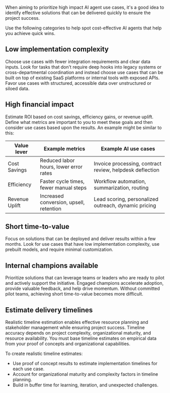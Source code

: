 When aiming to prioritize high impact AI agent use cases, it's a good
idea to identify effective solutions that can be delivered quickly to
ensure the project success.

Use the following categories to help spot cost-effective AI agents that
help you achieve quick wins.

## Low implementation complexity

Choose use cases with fewer integration requirements and clear data
inputs. Look for tasks that don't require deep hooks into legacy systems
or cross-departmental coordination and instead choose use cases that can
be built on top of existing SaaS platforms or internal tools with
exposed APIs. Favor use cases with structured, accessible data over
unstructured or siloed data.

## High financial impact

Estimate ROI based on cost savings, efficiency gains, or revenue uplift.
Define what metrics are important to you to meet these goals and then
consider use cases based upon the results. An example might be similar
to this:

|Value lever  |Example metrics  |Example AI use cases  |
|---------|---------|---------|
| Cost Savings     | Reduced labor hours, lower error rates        | Invoice processing, contract review, helpdesk deflection        |
| Efficiency     | Faster cycle times, fewer manual steps        | Workflow automation, summarization, routing        |
| Revenue Uplift    | Increased conversion, upsell, retention        | Lead scoring, personalized outreach, dynamic pricing        |

## Short time-to-value

Focus on solutions that can be deployed and deliver results within a few
months. Look for use cases that have low implementation complexity, use
prebuilt models, and require minimal customization.

## Internal champions available

Prioritize solutions that can leverage teams or leaders who are ready to
pilot and actively support the initiative. Engaged champions accelerate
adoption, provide valuable feedback, and help drive momentum. Without
committed pilot teams, achieving short time-to-value becomes
more difficult.

## Estimate delivery timelines

Realistic timeline estimation enables effective resource planning and
stakeholder management while ensuring project success. Timeline accuracy
depends on project complexity, organizational maturity, and resource
availability. You must base timeline estimates on empirical data from
your proof of concepts and organizational capabilities.

To create realistic timeline estimates:

- Use proof of concept results to estimate implementation timelines for
  each use case.
- Account for organizational maturity and complexity factors in timeline
  planning.
- Build in buffer time for learning, iteration, and unexpected
  challenges.
